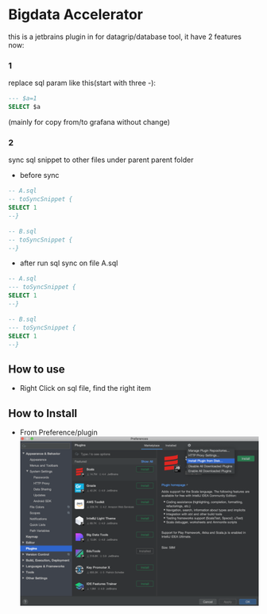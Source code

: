 
# Bigdata Accelerator

this is a jetbrains plugin in for datagrip/database tool,
it have 2 features now:

### 1

replace sql param like this(start with three -):

```SQL
--- $a=1
SELECT $a
```
(mainly for copy from/to grafana without change)

### 2

sync sql snippet to other files under parent parent folder

* before sync
```SQL
-- A.sql
-- toSyncSnippet {
SELECT 1
--}
```

```SQL
-- B.sql
-- toSyncSnippet {
--}
```

* after run sql sync on file A.sql
```SQL
-- A.sql
--- toSyncSnippet {
SELECT 1
--}
```

```SQL
-- B.sql
--- toSyncSnippet {
SELECT 1
--}
```

## How to use
* Right Click on sql file, find the right item

## How to Install
* From Preference/plugin
![Preference/plugin](images/HowToInstall.png)